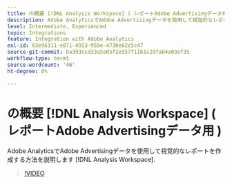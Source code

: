 ```yaml
---
title: の概要 [!DNL Analysis Workspace] ( レポートAdobe Advertisingデータ用 )
description: Adobe AnalyticsでAdobe Advertisingデータを使用して視覚的なレポートを作成する方法を説明します [!DNL Analysis Workspace].
level: Intermediate, Experienced
topic: Integrations
feature: Integration with Adobe Analytics
exl-id: 83e96311-e871-4913-959e-473be62c5c47
source-git-commit: ba393ccd33a5e05f2e557f1161c29fab4a03ef35
workflow-type: tm+mt
source-wordcount: '46'
ht-degree: 0%

---
```


# の概要 [!DNL Analysis Workspace] ( レポートAdobe Advertisingデータ用 )

Adobe AnalyticsでAdobe Advertisingデータを使用して視覚的なレポートを作成する方法を説明します [!DNL Analysis Workspace].

>[!VIDEO](https://video.tv.adobe.com/v/33492)
